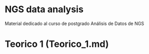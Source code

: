 # NGS data analysis 
Material dedicado al curso de postgrado Análisis de Datos de NGS

# Teorico 1  (Teorico_1.md)
